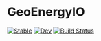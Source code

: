 # GeoEnergyIO

[![Stable](https://img.shields.io/badge/docs-stable-blue.svg)](https://moyner.github.io/GeoEnergyIO.jl/stable/)
[![Dev](https://img.shields.io/badge/docs-dev-blue.svg)](https://moyner.github.io/GeoEnergyIO.jl/dev/)
[![Build Status](https://github.com/moyner/GeoEnergyIO.jl/actions/workflows/CI.yml/badge.svg?branch=main)](https://github.com/moyner/GeoEnergyIO.jl/actions/workflows/CI.yml?query=branch%3Amain)
